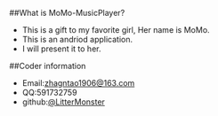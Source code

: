 ##What is MoMo-MusicPlayer?
* This is a gift to my favorite girl, Her name is MoMo.
* This is an andriod application.
* I will present it to her.

##Coder information
* Email:zhagntao1906@163.com
* QQ:591732759
* github:[@LitterMonster](www.github.com/LitterMonster)

